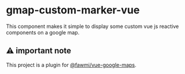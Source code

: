 # gmap-custom-marker-vue

This component makes it simple to display some custom vue js reactive components on a google map.

## ⚠️ important note

This project is a plugin for [@fawmi/vue-google-maps](https://github.com/fawmi/vue-google-maps).